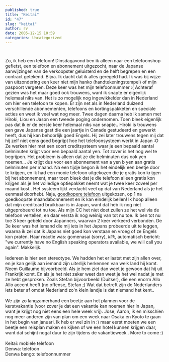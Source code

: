 ```yaml
---
published: true
title: "Keitai"
id: "47"
slug: "keitai"
author: rv
date: 2005-12-15 10:59
categories: Uncategorized
---
```

<a href="https://photos1.blogger.com/blogger/5743/1473/1600/bleh22.jpg"><img style="display:block;text-align:center;cursor:pointer;margin:0 auto 10px;" src="https://photos1.blogger.com/blogger/5743/1473/400/bleh22.jpg" alt="" border="0" /></a><br />Zo, ik heb een telefoon! Dinsdagavond ben ik alleen naar een telefoonshop gefietst, een telefoon en abonnement uitgezocht, naar de Japanse aanwijzingen van de verkoopster geluisterd en de helft begrepen en een contract getekend. Bijna. Ik dacht dat ik alles geregeld had. Ik was bij wijze van uitzondering een keer niet mijn hanko (handtekeningstempel) of mijn paspoort vergeten. Deze keer was het mijn telefoonnummer :( Achteraf gezien was het maar goed ook trouwens, want ik snapte er eigenlijk helemaal niks van. Het is zo mogelijk nog ingewikkelder dan in Nederland om hier een telefoon te kopen. Er zijn net als in Nederland duizend verschillende abonnementen, telefoons en kortingspakketen en speciale acties en weet ik veel wat nog meer. Twee dagen daarna heb ik samen met Hiroki, Liou en Jason een tweede poging ondernomen. Toen bleek eigenlijk pas dat ik er de eerste keer helemaal niks van snapte.. Hiroki is trouwens een gave Japanse gast die een jaartje in Canade gestudeerd en gewerkt heeft, dus hij kan behoorlijk goed Engels. Hij zei later trouwens tegen mij dat hij zelf niet eens goed begrijpt hoe het telefoonsysteem werkt in Japan :O Ze werken hier met een soort creditsysteem waar je een bepaald aantal belminuten krijgt voor een bepaald aantal yen. Tot zover is het nog wel te begrijpen. Het probleem is alleen dat ze die belminuten dus ook yen noemen... Je krijgt dus voor een abonnement van a yen b yen aan gratis belminuten per maand. Na een tijdje begon ik het eindelijk een beetje door te krijgen, en ik had een mooie telefoon uitgekozen die je gratis kon krijgen bij het abonnement, maar toen bleek dat je die telefoon alleen gratis kon<br />krijgen als je het volledige optiepakket neemt wat je twee keer zoveel per maand kost.. Het systeem lijkt verdacht veel op dat van Nederland als je het eenmaal doorhebt. Naja, <a href="http://www.au.kddi.com/seihin/kinobetsu/seihin/a5516t/">goedkopere telefoon</a> uitgekozen, op 1 na goedkoopste maandabonnement en ik kan eindelijk bellen! Ik hoop alleen dat mijn creditcard bruikbaar is in Japan, want dat heb ik nog niet uitgeprobeerd tot nu toe. Als mijn CC het niet doet zullen ze het wel via de telefoon vertellen, en daar versta ik nog weinig van tot nu toe. Ik ben tot nu toe 3 keer gebeld door Japanners, waarvan 2 keer verkeerd verbonden. De 3e keer was het iemand die mij iets in het Japans probeerde uit te leggen, waarna ik zei dat ik Japans niet goed kon verstaan en vroeg of ze Engels kon praten. Haar reactie was: gomenasai (sorry), *klik*, automatisch bericht: "we currently have no English speaking operators available, we will call you again". Makkelijk.<br /><br />Iedereen is hier een stereotype. We hadden het er laatst met zijn allen over, en je kan gelijk aan iemand zijn uiterlijk herkennen van welk land hij komt. Neem Guillaume bijvoorbeeld. Als je hem ziet dan weet je gewoon dat hij uit Frankrijk komt. En als je het niet zeker weet dan weet je het wel nadat je met ze hebt gesproken. Zoals Stefan bijvoorbeeld (Duitser), die een enorm Allo Allo accent heeft (no offense, Stefan ;) Wat dat betreft zijn de Nederlanders iets beter af omdat Nederland zo'n klein landje is dat niemand het kent..<br /><br />We zijn zo langzamerhand een beetje aan het plannen voor de kerstvakantie (voor zover je dat een vakantie kan noemen hier in Japan, want je krijgt nog niet eens een hele week vrij). Jose, Aaron, ik en misschien nog meer anderen zijn van plan om een week naar Osaka en Kyoto te gaan in het begin van januari. Ik heb er wel zin in :) maar eerst moeten we een beetje een reisplan maken en kijken of we een hotel kunnen krijgen daar, want dat schijnt nogal duur te zijn tijdens de vakantieweek.. More to come :)<br /><br />Keitai: mobiele telefoon<br />Denwa: telefoon<br />Denwa bango: telefoonnummer